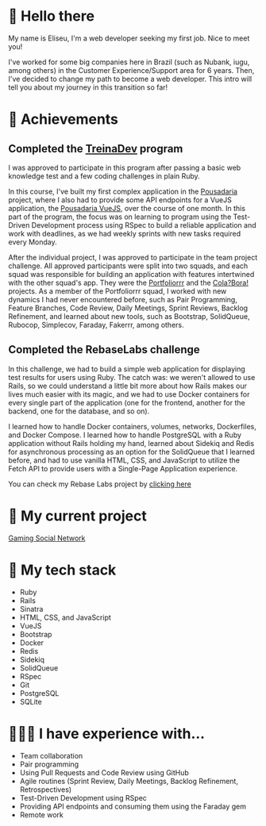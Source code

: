# 👋 Hello there

My name is Eliseu, I'm a web developer seeking my first job. Nice to meet you!

I've worked for some big companies here in Brazil (such as Nubank, iugu, among others) in the Customer Experience/Support area for 6 years. Then, I've decided to change my path to become a web developer. This intro will tell you about my journey in this transition so far!

# 🏁 Achievements

## Completed the [TreinaDev](https://app.campuscode.com.br/certificado/L8bH1WhMT4Xf22NdxHaCDWs8) program

I was approved to participate in this program after passing a basic web knowledge test and a few coding challenges in plain Ruby.

In this course, I've built my first complex application in the [Pousadaria](https://github.com/eliseuramos93/pousadaria-app) project, where I also had to provide some API endpoints for a VueJS application, the [Pousadaria VueJS](https://github.com/eliseuramos93/pousadaria-app-vuejs), over the course of one month. In this part of the program, the focus was on learning to program using the Test-Driven Development process using RSpec to build a reliable application and work with deadlines, as we had weekly sprints with new tasks required every Monday.

After the individual project, I was approved to participate in the team project challenge. All approved participants were split into two squads, and each squad was responsible for building an application with features intertwined with the other squad's app. They were the [Portfoliorrr](https://github.com/TreinaDev/td11-portfoliorrr) and the [Cola?Bora!](https://github.com/TreinaDev/td11-cola-bora) projects. As a member of the Portfoliorrr squad, I worked with new dynamics I had never encountered before, such as Pair Programming, Feature Branches, Code Review, Daily Meetings, Sprint Reviews, Backlog Refinement, and learned about new tools, such as Bootstrap, SolidQueue, Rubocop, Simplecov, Faraday, Fakerrr, among others.

## Completed the RebaseLabs challenge

In this challenge, we had to build a simple web application for displaying test results for users using Ruby. The catch was: we weren't allowed to use Rails, so we could understand a little bit more about how Rails makes our lives much easier with its magic, and we had to use Docker containers for every single part of the application (one for the frontend, another for the backend, one for the database, and so on).

I learned how to handle Docker containers, volumes, networks, Dockerfiles, and Docker Compose. I learned how to handle PostgreSQL with a Ruby application without Rails holding my hand, learned about Sidekiq and Redis for asynchronous processing as an option for the SolidQueue that I learned before, and had to use vanilla HTML, CSS, and JavaScript to utilize the Fetch API to provide users with a Single-Page Application experience.

You can check my Rebase Labs project by [clicking here](https://github.com/eliseuramos93/rebase-labs)

# 📝 My current project

[Gaming Social Network](https://github.com/eliseuramos93/gaming-social-network)

# 🧰 My tech stack

- Ruby
- Rails
- Sinatra
- HTML, CSS, and JavaScript
- VueJS
- Bootstrap
- Docker
- Redis
- Sidekiq
- SolidQueue
- RSpec
- Git
- PostgreSQL
- SQLite

# 🧑🏻‍💻 I have experience with...

- Team collaboration
- Pair programming
- Using Pull Requests and Code Review using GitHub
- Agile routines (Sprint Review, Daily Meetings, Backlog Refinement, Retrospectives)
- Test-Driven Development using RSpec
- Providing API endpoints and consuming them using the Faraday gem
- Remote work
